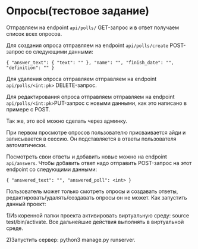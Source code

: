 # Опросы(тестовое задание)

Отправляем на endpoint `api/polls/` GET-запрос и в ответ получаем список всех опросов.

Для создания опроса отправляем на endpoint `api/polls/create` POST-запрос со следующими данными: 

`{
    "answer_text": {
        "text": ""
    },
    "name": "",
    "finish_date": "",
    "definition": ""
}`

Для удаления опроса отправляем отправляем на endpoint `api/polls/<int:pk>` DELETE-запрос.

Для редактирования опроса отправляем отправляем на endpoint `api/polls/<int:pk>`PUT-запрос с новыми данными, как это написано в примере с POST.

Так же, это всё можно сделать через админку.

При первом просмотре опросов пользователю присваивается айди и записывается в сессию. Он подставляется в ответы пользователя автоматически.

Посмотреть свои ответы и добавить новые можно на endpoint `api/answers`. Чтобы добавить ответ надо отправить POST-запрос на этот endpoint со следующими данными:

`{
    "answered_text": "",
    "answered_poll": <int>
}`

Пользователь может только смотреть опросы и создавать ответы, редактировать/удалять/создавать опросы он не может.
Как запустить данный проект:

1)Из коренной папки проекта активировать виртуальную среду: source test/bin/activate. Все дальнейшие действия выполнять в виртуальной среде.

2)Запустить сервер: python3 manage.py runserver.
